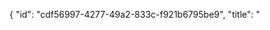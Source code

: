 {
  "id": "cdf56997-4277-49a2-833c-f921b6795be9",
  "title": "<title>",
  "description": "<description>",
  "tags": [],
  "categories": [],
  "create_date": "2018-01-18T14:36:45.255983200Z"
}
<content>